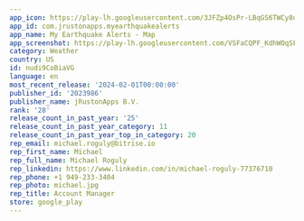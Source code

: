 ```yaml
---
app_icon: https://play-lh.googleusercontent.com/3JFZp4OsPr-LBqGS6TWCy8u-5UdjilVpIvCjOUfBGbXid1qVTyTBCsKNQ3moFuKBHA8
app_id: com.jrustonapps.myearthquakealerts
app_name: My Earthquake Alerts - Map
app_screenshot: https://play-lh.googleusercontent.com/VSFaCQPF_KdhWOqSF6r7yn7Ilu4Ltpnz_yrRUrvEVn1ih3ZqFpjlC6BKn6AzAcCaBbs
category: Weather
country: US
id: nudi9CoBiaVG
language: en
most_recent_release: '2024-02-01T00:00:00'
publisher_id: '2023986'
publisher_name: jRustonApps B.V.
rank: '28'
release_count_in_past_year: '25'
release_count_in_past_year_category: 11
release_count_in_past_year_top_in_category: 20
rep_email: michael.roguly@bitrise.io
rep_first_name: Michael
rep_full_name: Michael Roguly
rep_linkedin: https://www.linkedin.com/in/michael-roguly-77376710
rep_phone: +1 949-233-3404
rep_photo: michael.jpg
rep_title: Account Manager
store: google_play
---
```

